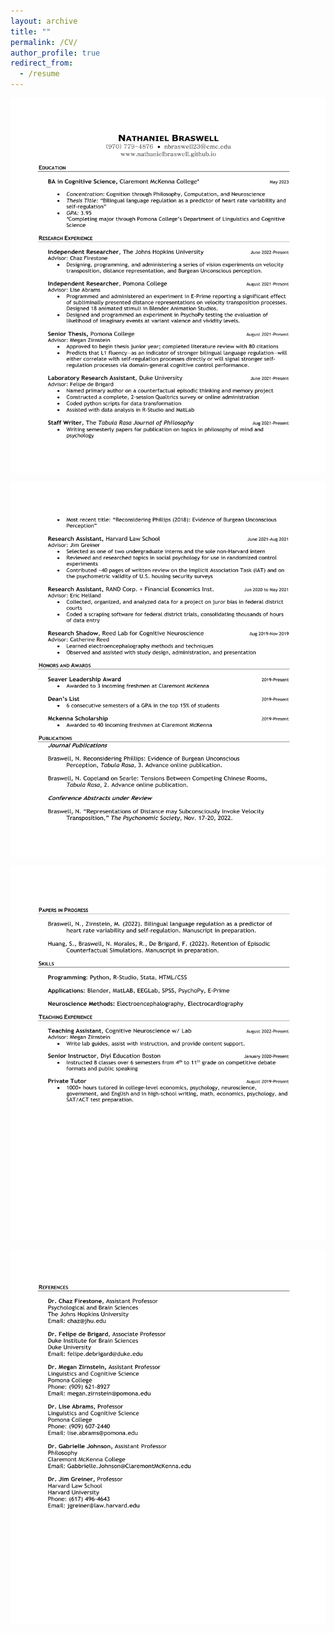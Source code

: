 ```yaml
---
layout: archive
title: ""
permalink: /CV/
author_profile: true
redirect_from:
  - /resume
---
```


<p>
<img src="https://raw.githubusercontent.com/nathanielbraswell/nathanielbraswell.github.io/master/images/CurriculumVitae-1.png" alt="Picture 1" width="790" height="600" style="display: block; margin: 0 auto" />
</p>

<p>
<img src="https://raw.githubusercontent.com/nathanielbraswell/nathanielbraswell.github.io/master/images/CurriculumVitae-2.png" alt="Picture 2" width="790" height="600" style="display: block; margin: 0 auto" />
</p>

<p>
<img src="https://raw.githubusercontent.com/nathanielbraswell/nathanielbraswell.github.io/master/images/CurriculumVitae-3.png" alt="Picture 2" width="790" height="600" style="display: block; margin: 0 auto" />
</p>

<p>
<img src="https://raw.githubusercontent.com/nathanielbraswell/nathanielbraswell.github.io/master/images/CurriculumVitae-4.png" alt="Picture 2" width="790" height="600" style="display: block; margin: 0 auto" />
</p>
